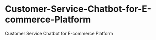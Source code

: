 # Customer-Service-Chatbot-for-E-commerce-Platform
Customer Service Chatbot for E-commerce Platform
